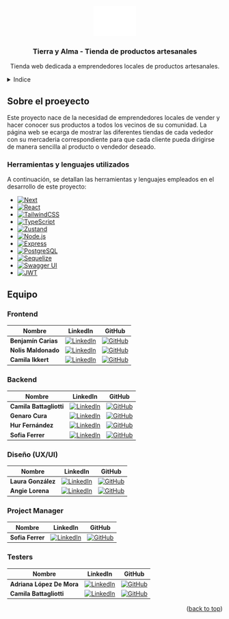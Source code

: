 <a id="readme-top"></a>

<br />
<div align="center">
    <img src="\frontend\public\Logo_Horizontal_Blanco@3x.png" alt="Logo" width="100" height="70">

  <h3 align="center">Tierra y Alma - Tienda de productos artesanales</h3>

  <p align="center">
    Tienda web dedicada a emprendedores locales de productos artesanales.
  </p>
</div>



<!-- INDICE -->
<details>
  <summary>Indice</summary>
  <ol>
    <li><a href="#about-the-project">Sobre el proyecto</a></li>
    <li><a href="#built-with">Herramientas y lenguajes utilizados</a></li>
    <li><a href="#contributing">Equipo</a></li>
  </ol>
</details>



<!-- ABOUT THE PROJECT -->
## Sobre el proeyecto

Este proyecto nace de la necesidad de emprendedores locales de vender y hacer conocer sus productos a todos los vecinos de su comunidad. 
La página web se ecarga de mostrar las diferentes tiendas de cada vededor con su mercaderia correspondiente para que cada cliente pueda dirigirse de manera sencilla al producto o vendedor deseado.


### Herramientas y lenguajes utilizados

A continuación, se detallan las herramientas y lenguajes empleados en el desarrollo de este proyecto:

* [![Next][Next.js]][Next-url]
* [![React][React.js]][React-url]
* [![TailwindCSS][TailwindCSS.com]][TailwindCSS-url]
* [![TypeScript][TypeScript.com]][TypeScript-url]
* [![Zustand][Zustand.js]][Zustand-url]
* [![Node.js][Node.js]][Node-url]
* [![Express][Express.js]][Express-url]
* [![PostgreSQL][PostgreSQL.com]][PostgreSQL-url]
* [![Sequelize][Sequelize.com]][Sequelize-url]
* [![Swagger UI][SwaggerUI.com]][SwaggerUI-url]
* [![JWT][JWT.io]][JWT-url]


<!-- EQUIPO -->
## Equipo

### Frontend
| Nombre               | LinkedIn                                                                                  | GitHub                                                                     |
|----------------------|-------------------------------------------------------------------------------------------|---------------------------------------------------------------------------|
| **Benjamín Carias**  | [![LinkedIn](https://img.shields.io/badge/-LinkedIn-0077B5?logo=linkedin&logoColor=white)](https://www.linkedin.com/in/devbenja/) | [![GitHub](https://img.shields.io/badge/-GitHub-333?logo=github&logoColor=white)](https://github.com/devbenja) |
| **Nolis Maldonado**  | [![LinkedIn](https://img.shields.io/badge/-LinkedIn-0077B5?logo=linkedin&logoColor=white)](https://www.linkedin.com/in/nolis-maldonado/) | [![GitHub](https://img.shields.io/badge/-GitHub-333?logo=github&logoColor=white)](https://github.com/perfil2) |
| **Camila Ikkert**    | [![LinkedIn](https://img.shields.io/badge/-LinkedIn-0077B5?logo=linkedin&logoColor=white)](https://www.linkedin.com/in/camila-milena-ikkert/) | [![GitHub](https://img.shields.io/badge/-GitHub-333?logo=github&logoColor=white)](https://github.com/CamilaMilenaIkkert) |

### Backend
| Nombre                 | LinkedIn                                                                                  | GitHub                                                                     |
|------------------------|-------------------------------------------------------------------------------------------|---------------------------------------------------------------------------|
| **Camila Battagliotti**| [![LinkedIn](https://img.shields.io/badge/-LinkedIn-0077B5?logo=linkedin&logoColor=white)](http://www.linkedin.com/in/camila-battagliotti) | [![GitHub](https://img.shields.io/badge/-GitHub-333?logo=github&logoColor=white)](http://github.com/CamilaBattagliotti) |
| **Genaro Cura**        | [![LinkedIn](https://img.shields.io/badge/-LinkedIn-0077B5?logo=linkedin&logoColor=white)](http://www.linkedin.com/in/genaro-cura) | [![GitHub](https://img.shields.io/badge/-GitHub-333?logo=github&logoColor=white)](https://github.com/GenaroCura) |
| **Hur Fernández**      | [![LinkedIn](https://img.shields.io/badge/-LinkedIn-0077B5?logo=linkedin&logoColor=white)](https://www.linkedin.com/in/perfil4) | [![GitHub](https://img.shields.io/badge/-GitHub-333?logo=github&logoColor=white)](https://github.com/perfil4) |
| **Sofia Ferrer**       | [![LinkedIn](https://img.shields.io/badge/-LinkedIn-0077B5?logo=linkedin&logoColor=white)](https://www.linkedin.com/in/ferrer-sofia/) | [![GitHub](https://img.shields.io/badge/-GitHub-333?logo=github&logoColor=white)](https://github.com/Sofiferrer) |

### Diseño (UX/UI)
| Nombre                | LinkedIn                                                                                  | GitHub                                                                     |
|-----------------------|-------------------------------------------------------------------------------------------|---------------------------------------------------------------------------|
| **Laura González**    | [![LinkedIn](https://img.shields.io/badge/-LinkedIn-0077B5?logo=linkedin&logoColor=white)](https://www.linkedin.com/in/lagonzalezdev) | [![GitHub](https://img.shields.io/badge/-GitHub-333?logo=github&logoColor=white)](https://github.com/lagonzalezdev) |
| **Angie Lorena**      | [![LinkedIn](https://img.shields.io/badge/-LinkedIn-0077B5?logo=linkedin&logoColor=white)](http://www.linkedin.com/in/angie-lorena-s%C3%A1nchez-l%C3%B3pez) | [![GitHub](https://img.shields.io/badge/-GitHub-333?logo=github&logoColor=white)](https://github.com/AngieSanchez09) |

### Project Manager
| Nombre           | LinkedIn                                                                                  | GitHub                                                                     |
|------------------|-------------------------------------------------------------------------------------------|---------------------------------------------------------------------------|
| **Sofia Ferrer**       | [![LinkedIn](https://img.shields.io/badge/-LinkedIn-0077B5?logo=linkedin&logoColor=white)](https://www.linkedin.com/in/ferrer-sofia/) | [![GitHub](https://img.shields.io/badge/-GitHub-333?logo=github&logoColor=white)](https://github.com/Sofiferrer) |

### Testers
| Nombre                 | LinkedIn                                                                                  | GitHub                                                                     |
|------------------------|-------------------------------------------------------------------------------------------|---------------------------------------------------------------------------|
| **Adriana López De Mora**      | [![LinkedIn](https://img.shields.io/badge/-LinkedIn-0077B5?logo=linkedin&logoColor=white)](https://www.linkedin.com/in/adrianalopezdemora/) | [![GitHub](https://img.shields.io/badge/-GitHub-333?logo=github&logoColor=white)](https://github.com/adrianalopezdemora) |
| **Camila Battagliotti**| [![LinkedIn](https://img.shields.io/badge/-LinkedIn-0077B5?logo=linkedin&logoColor=white)](http://www.linkedin.com/in/camila-battagliotti) | [![GitHub](https://img.shields.io/badge/-GitHub-333?logo=github&logoColor=white)](http://github.com/CamilaBattagliotti) |



<p align="right">(<a href="#readme-top">back to top</a>)</p>



<!-- LINKS E IMÁGENES -->
[Next.js]: https://img.shields.io/badge/next.js-000000?style=for-the-badge&logo=nextdotjs&logoColor=white
[Next-url]: https://nextjs.org/
[React.js]: https://img.shields.io/badge/React-20232A?style=for-the-badge&logo=react&logoColor=61DAFB
[React-url]: https://reactjs.org/
[TailwindCSS.com]: https://img.shields.io/badge/TailwindCSS-38B2AC?style=for-the-badge&logo=tailwind-css&logoColor=white]
[TailwindCSS-url]: https://tailwindcss.com
[TypeScript.com]: https://img.shields.io/badge/TypeScript-007ACC?style=for-the-badge&logo=typescript&logoColor=white
[TypeScript-url]: https://www.typescriptlang.org/
[Zustand.js]: https://img.shields.io/badge/Zustand-3178C6?style=for-the-badge&logo=zustand&logoColor=white
[Zustand-url]: https://zustand-demo.pmnd.rs/
[Node.js]: https://img.shields.io/badge/Node.js-339933?style=for-the-badge&logo=node-dot-js&logoColor=white
[Node-url]: https://nodejs.org/
[Express.js]: https://img.shields.io/badge/Express.js-404D59?style=for-the-badge
[Express-url]: https://expressjs.com/
[PostgreSQL.com]: https://img.shields.io/badge/PostgreSQL-4169E1?style=for-the-badge&logo=postgresql&logoColor=white
[PostgreSQL-url]: https://www.postgresql.org/
[Sequelize.com]: https://img.shields.io/badge/Sequelize-52B0E7?style=for-the-badge&logo=sequelize&logoColor=white
[Sequelize-url]: https://sequelize.org/
[SwaggerUI.com]: https://img.shields.io/badge/Swagger_UI-85EA2D?style=for-the-badge&logo=swagger&logoColor=black
[SwaggerUI-url]: https://swagger.io/tools/swagger-ui/
[JWT.io]: https://img.shields.io/badge/JWT-000000?style=for-the-badge&logo=jsonwebtokens&logoColor=white
[JWT-url]: https://jwt.io/


